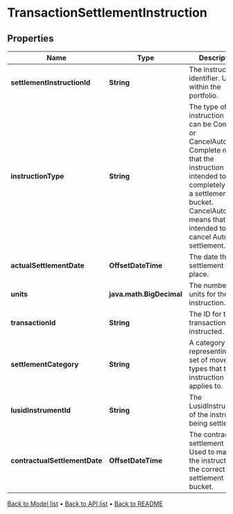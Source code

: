 

# TransactionSettlementInstruction


## Properties

| Name | Type | Description | Notes |
|------------ | ------------- | ------------- | -------------|
|**settlementInstructionId** | **String** | The instruction identifier. Unique within the portfolio. |  |
|**instructionType** | **String** | The type of instruction which can be Complete or CancelAutomatic. Complete means that the instruction is intended to completely settle a settlement bucket. CancelAutomatic means that it is intended to cancel Automatic settlement. |  |
|**actualSettlementDate** | **OffsetDateTime** | The date that settlement takes place. |  |
|**units** | **java.math.BigDecimal** | The number of units for the instruction. |  |
|**transactionId** | **String** | The ID for the transaction being instructed. |  |
|**settlementCategory** | **String** | A category representing the set of movement types that this instruction applies to. |  |
|**lusidInstrumentId** | **String** | The LusidInstrumentId of the instrument being settled. |  |
|**contractualSettlementDate** | **OffsetDateTime** | The contractual settlement date. Used to match the instruction to the correct settlement bucket. |  [optional] |



[Back to Model list](../README.md#documentation-for-models) &#8226; [Back to API list](../README.md#documentation-for-api-endpoints) &#8226; [Back to README](../README.md)



